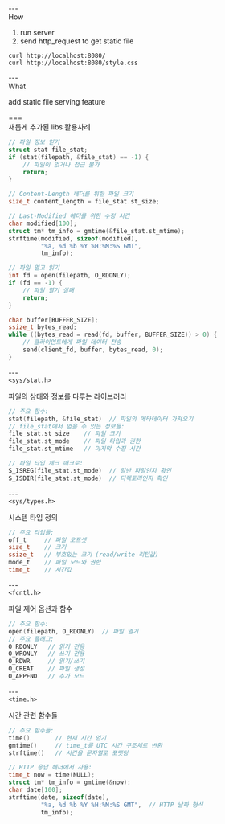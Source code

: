 ---\
How 


1. run server 
2. send http_request to get static file 
```
curl http://localhost:8080/
curl http://localhost:8080/style.css
```


---\
What 


add static file serving feature 


===\
새롭게 추가된 libs 활용사례 

```c
// 파일 정보 얻기
struct stat file_stat;
if (stat(filepath, &file_stat) == -1) {
    // 파일이 없거나 접근 불가
    return;
}

// Content-Length 헤더를 위한 파일 크기
size_t content_length = file_stat.st_size;

// Last-Modified 헤더를 위한 수정 시간
char modified[100];
struct tm* tm_info = gmtime(&file_stat.st_mtime);
strftime(modified, sizeof(modified), 
         "%a, %d %b %Y %H:%M:%S GMT", 
         tm_info);

// 파일 열고 읽기
int fd = open(filepath, O_RDONLY);
if (fd == -1) {
    // 파일 열기 실패
    return;
}

char buffer[BUFFER_SIZE];
ssize_t bytes_read;
while ((bytes_read = read(fd, buffer, BUFFER_SIZE)) > 0) {
    // 클라이언트에게 파일 데이터 전송
    send(client_fd, buffer, bytes_read, 0);
}
```



---\
`<sys/stat.h>` 


파일의 상태와 정보를 다루는 라이브러리

```c
// 주요 함수:
stat(filepath, &file_stat)  // 파일의 메타데이터 가져오기
// file_stat에서 얻을 수 있는 정보들:
file_stat.st_size    // 파일 크기
file_stat.st_mode    // 파일 타입과 권한
file_stat.st_mtime   // 마지막 수정 시간

// 파일 타입 체크 매크로:
S_ISREG(file_stat.st_mode)  // 일반 파일인지 확인
S_ISDIR(file_stat.st_mode)  // 디렉토리인지 확인
```

---\
`<sys/types.h>`

시스템 타입 정의

```c
// 주요 타입들:
off_t     // 파일 오프셋
size_t    // 크기
ssize_t   // 부호있는 크기 (read/write 리턴값)
mode_t    // 파일 모드와 권한
time_t    // 시간값
```


---\
`<fcntl.h>`

파일 제어 옵션과 함수

```c
// 주요 함수:
open(filepath, O_RDONLY)  // 파일 열기
// 주요 플래그:
O_RDONLY   // 읽기 전용
O_WRONLY   // 쓰기 전용
O_RDWR     // 읽기/쓰기
O_CREAT    // 파일 생성
O_APPEND   // 추가 모드
```


---\
`<time.h>`


시간 관련 함수들 

```c
// 주요 함수들:
time()       // 현재 시간 얻기
gmtime()     // time_t를 UTC 시간 구조체로 변환
strftime()   // 시간을 문자열로 포맷팅

// HTTP 응답 헤더에서 사용:
time_t now = time(NULL);
struct tm* tm_info = gmtime(&now);
char date[100];
strftime(date, sizeof(date), 
         "%a, %d %b %Y %H:%M:%S GMT",  // HTTP 날짜 형식
         tm_info);
```
